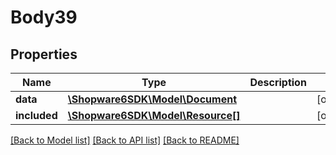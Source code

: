 # Body39

## Properties
Name | Type | Description | Notes
------------ | ------------- | ------------- | -------------
**data** | [**\Shopware6SDK\Model\Document**](Document.md) |  | [optional] 
**included** | [**\Shopware6SDK\Model\Resource[]**](Resource.md) |  | [optional] 

[[Back to Model list]](../../README.md#documentation-for-models) [[Back to API list]](../../README.md#documentation-for-api-endpoints) [[Back to README]](../../README.md)

